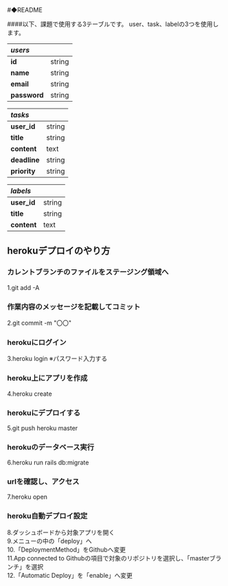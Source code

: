 #◆README

####以下、課題で使用する3テーブルです。
user、task、labelの3つを使用します。

| *users* |  |
|:--|:--|
| **id** | string |
| **name** | string |
| **email** | string |
| **password** | string |

| *tasks* |  |
|:--|:--|
| **user_id** | string |
| **title** | string |
| **content** | text |
| **deadline** | string |
| **priority** | string |

| *labels* |  |
|:--|:--|
| **user_id** | string |
| **title** | string |
| **content** | text |



## herokuデプロイのやり方

### カレントブランチのファイルをステージング領域へ
1.git add -A

### 作業内容のメッセージを記載してコミット
2.git commit -m "〇〇"

### herokuにログイン
3.heroku login
※パスワード入力する

### heroku上にアプリを作成
4.heroku create

### herokuにデプロイする
5.git push heroku master

### herokuのデータベース実行
6.heroku run rails db:migrate

### urlを確認し、アクセス
7.heroku open

### heroku自動デプロイ設定
8.ダッシュボードから対象アプリを開く  
9.メニューの中の「deploy」へ  
10.「DeploymentMethod」をGithubへ変更  
11.App connected to Githubの項目で対象のリポジトリを選択し、「masterブランチ」を選択  
12.「Automatic Deploy」を「enable」へ変更

